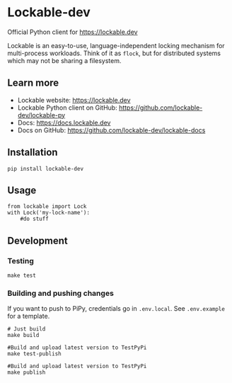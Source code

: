 # Lockable-dev
Official Python client for https://lockable.dev

Lockable is an easy-to-use, language-independent locking mechanism for multi-process workloads. Think of it as `flock`, but for distributed systems which may not be sharing a filesystem.

## Learn more

* Lockable website: https://lockable.dev
* Lockable Python client on GitHub: https://github.com/lockable-dev/lockable-py
* Docs: https://docs.lockable.dev
* Docs on GitHub: https://github.com/lockable-dev/lockable-docs

## Installation
```
pip install lockable-dev
```

## Usage
```
from lockable import Lock
with Lock('my-lock-name'):
    #do stuff
```
## Development

### Testing
```
make test
```

### Building and pushing changes
If you want to push to PiPy, credentials go in `.env.local`. See `.env.example` for a template.
```
# Just build
make build

#Build and upload latest version to TestPyPi
make test-publish

#Build and upload latest version to TestPyPi
make publish
```
